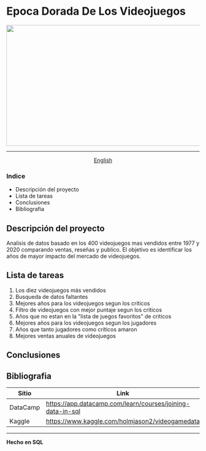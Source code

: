 # Epoca Dorada De Los Videojuegos
<div align="center">
<img src="https://i.pinimg.com/originals/17/05/e3/1705e30744d6d769ee9411008f2564aa.jpg" style="max-width: 100%;" width="600" height="315"><hr>
<a href="https://google.com">English</a> 

</div>

### Indice
- Descripción del proyecto
- Lista de tareas
- Conclusiones
- Bibliografia

## Descripción del proyecto
Analisis de datos basado en los 400 videojuegos mas vendidos entre 1977 y 2020 comparando ventas, reseñas y publico. El objetivo es identificar los años de mayor impacto del mercado de videojuegos.

## Lista de tareas
1. Los diez videojuegos más vendidos
2. Busqueda de datos faltantes
3. Mejores años para los videojuegos segun los criticos
4. Filtro de videojuegos con mejor puntaje segun los criticos
5. Años que no estan en la "lista de juegos favoritos" de criticos
6. Mejores años para los videojuegos segun los jugadores
7. Años que tanto jugadores como críticos amaron
8. Mejores ventas anuales de videojuegos

## Conclusiones

## Bibliografia

| Sitio | Link |
| ------ | ------ |
| DataCamp | https://app.datacamp.com/learn/courses/joining-data-in-sql |
| Kaggle | https://www.kaggle.com/holmjason2/videogamedata|

---

**Hecho en SQL**

